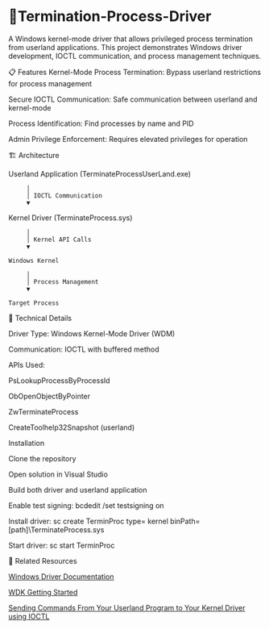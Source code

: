 # 🚀Termination-Process-Driver
A Windows kernel-mode driver that allows privileged process termination from userland applications. This project demonstrates Windows driver development, IOCTL communication, and process management techniques.

📋 Features
Kernel-Mode Process Termination: Bypass userland restrictions for process management

Secure IOCTL Communication: Safe communication between userland and kernel-mode

Process Identification: Find processes by name and PID

Admin Privilege Enforcement: Requires elevated privileges for operation

🏗️ Architecture

Userland Application (TerminateProcessUserLand.exe)

         │
         │ IOCTL Communication
         ▼

Kernel Driver (TerminateProcess.sys)

         │
         │ Kernel API Calls
         ▼
    
    Windows Kernel
    
         │
         │ Process Management
         ▼
    
    Target Process

🔧 Technical Details

Driver Type: Windows Kernel-Mode Driver (WDM)

Communication: IOCTL with buffered method

APIs Used:

  PsLookupProcessByProcessId

  ObOpenObjectByPointer

  ZwTerminateProcess

  CreateToolhelp32Snapshot (userland)

Installation

Clone the repository

Open solution in Visual Studio

Build both driver and userland application

Enable test signing: bcdedit /set testsigning on

Install driver: sc create TerminProc type= kernel binPath= [path]\TerminateProcess.sys

Start driver: sc start TerminProc

🔗 Related Resources

[Windows Driver Documentation](https://docs.microsoft.com/en-us/windows-hardware/drivers/)

[WDK Getting Started](https://docs.microsoft.com/en-us/windows-hardware/drivers/gettingstarted/)

[Sending Commands From Your Userland Program to Your Kernel Driver using IOCTL](https://www.ired.team/miscellaneous-reversing-forensics/windows-kernel-internals/sending-commands-from-userland-to-your-kernel-driver-using-ioctl)

